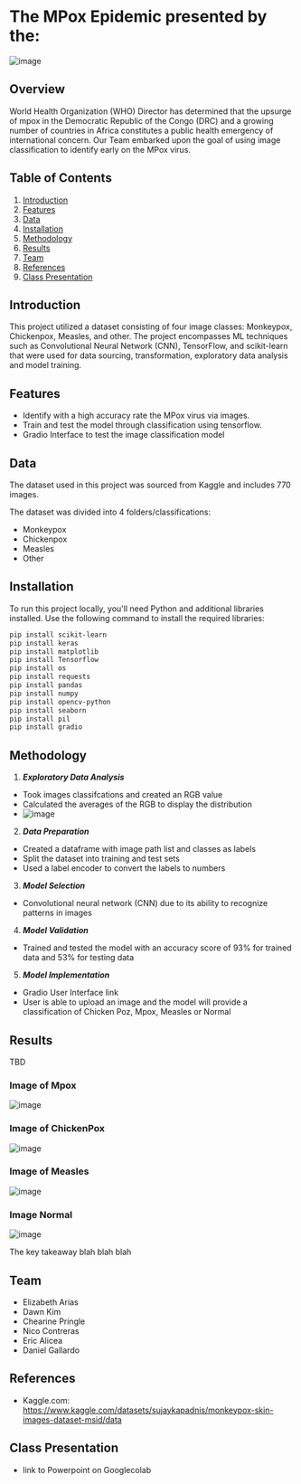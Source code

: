 # The MPox Epidemic presented by the:
![image](https://github.com/user-attachments/assets/ce382959-92b4-4fa9-a641-f2fda0a4916a)


## Overview

World Health Organization (WHO) Director has determined that the upsurge of mpox in the Democratic Republic of the Congo (DRC) and a growing number of countries in Africa constitutes a public health emergency of international concern. Our Team embarked upon the goal of using image classification to identify early on the MPox virus. 

## Table of Contents

1. [Introduction](#introduction)
2. [Features](#features)
3. [Data](#data)
4. [Installation](#installation)
5. [Methodology](#methodology)
6. [Results](#results)
7. [Team](#team)
8. [References](#references)
9. [Class Presentation](#class)

## Introduction

This project utilized a dataset consisting of four image classes: Monkeypox, Chickenpox, Measles, and other. The project encompasses ML techniques such as Convolutional Neural Network (CNN), TensorFlow, and scikit-learn
that were used for data sourcing, transformation, exploratory data analysis and model training.

## Features

- Identify with a high accuracy rate the MPox virus via images.
- Train and test the model through classification using tensorflow.
- Gradio Interface to test the image classification model

## Data

The dataset used in this project was sourced from Kaggle and includes 770 images.

The dataset was divided into 4 folders/classifications:

- Monkeypox
- Chickenpox
- Measles
- Other


## Installation

To run this project locally, you'll need Python and additional libraries installed. Use the following command to install the required libraries:

```bash
pip install scikit-learn
pip install keras
pip install matplotlib
pip install Tensorflow
pip install os
pip install requests
pip install pandas
pip install numpy
pip install opencv-python
pip install seaborn
pip install pil
pip install gradio
```

## Methodology 

1. ***Exploratory Data Analysis***  
* Took images classifcations and created an RGB value 
* Calculated the averages of the RGB to display the distribution
*  ![image](https://github.com/user-attachments/assets/6d10fa7b-6096-43e5-b5ec-75695300bb10)

  
2. ***Data Preparation***  
* Created a dataframe with image path list and classes as labels  
* Split the dataset into training and test sets
* Used a label encoder to convert the labels to numbers

3. ***Model Selection***
* Convolutional neural network (CNN) due to its ability to recognize patterns in images


4. ***Model Validation***
* Trained and tested the model with an accuracy score of 93% for trained data and 53% for testing data


5.  ***Model Implementation***
* Gradio User Interface link
* User is able to upload an image and the model will provide a classification of Chicken Poz, Mpox, Measles or Normal


## Results

TBD

### Image of Mpox
![image](https://github.com/user-attachments/assets/fd9663eb-bb25-4bf4-a0b1-a3126c096fb8)


### Image of ChickenPox
![image](https://github.com/user-attachments/assets/f8b362a4-9421-44e3-ab6e-e32fba740845)


### Image of Measles
![image](https://github.com/user-attachments/assets/8ff36fc1-9eed-4188-9b48-fde9f1cffea4)


### Image Normal
![image](https://github.com/user-attachments/assets/422843aa-fa4c-4537-85f7-ec18b17d2623)


The key takeaway blah blah blah

## Team

- Elizabeth Arias
- Dawn Kim
- Chearine Pringle
- Nico Contreras
- Eric Alicea
- Daniel Gallardo
  
## References

- Kaggle.com: https://www.kaggle.com/datasets/sujaykapadnis/monkeypox-skin-images-dataset-msid/data
  
## Class Presentation
- link to Powerpoint on Googlecolab
